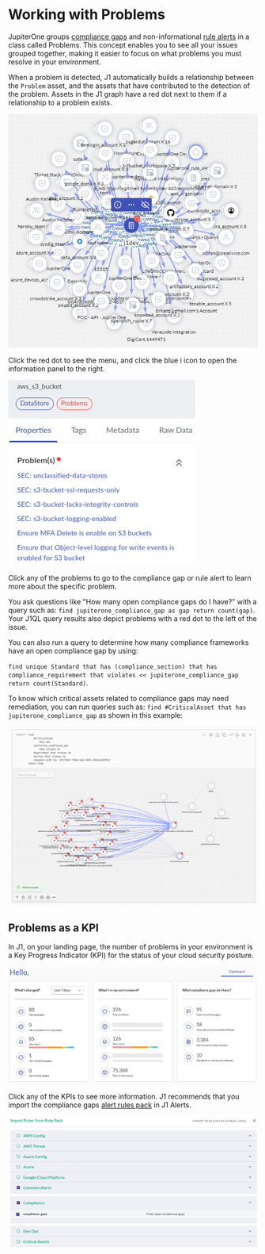 # Working with Problems

JupiterOne groups [compliance gaps](./compliance-gap-analysis.md) and non-informational [rule alerts](../security-operations/manage-alerts.md) in a class called Problems. This concept enables you to see all your issues grouped together, making it easier to focus on what problems you must resolve in your environment. 

When a problem is detected, J1 automatically builds a relationship between the  `Problem`  asset, and the assets that have contributed to the detection of the problem. Assets in the J1 graph have a red dot next to them if a relationship to a problem exists. 

  ![](../assets/graph-problems.png)

Click the red dot to see the menu, and click the blue i icon to open the information panel to the right.

 ![](../assets/problems-info.png)



Click any of the problems to go to the compliance gap or rule alert to learn more about the specific problem.

You ask questions like "How many open compliance gaps do I have?" with a query such as:
 `find jupiterone_compliance_gap as gap return count(gap)`.  Your J1QL query results also depict problems with a red dot to the left of the issue.

You can also run a query to determine how many compliance frameworks have an open compliance gap by using:

 `find unique Standard that has (compliance_section) that has compliance_requirement that violates << jupiterone_compliance_gap return count(Standard)`.

To know which critical assets related to compliance gaps may need remediation, you can run queries such as:  `find #CriticalAsset that has jupiterone_compliance_gap` as shown in this example:


![](../assets/problems-query.png)



## Problems as a KPI

In J1, on your landing page, the number of problems in your environment is a Key Progress Indicator (KPI) for the status of your cloud security posture.

![](../assets/problems-kpi.png)



Click any of the KPIs to see more information. J1 recommends that you import the compliance gaps [alert rules pack](../security-operations/manage-alerts.md) in J1 Alerts.



![](../assets/alerts-import-gaps.png)